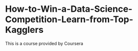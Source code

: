 # How-to-Win-a-Data-Science-Competition-Learn-from-Top-Kagglers
This is a course provided by Coursera
